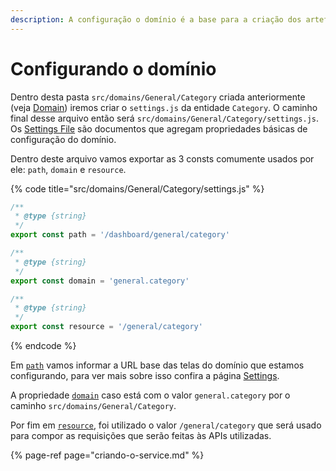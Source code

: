 ```yaml
---
description: A configuração o domínio é a base para a criação dos artefatos do domínio
---
```


# Configurando o domínio

Dentro desta pasta `src/domains/General/Category`  criada anteriormente \(veja [Domain](../como-utilizar/domain.md)\) iremos criar o `settings.js` da entidade `Category`. O caminho final desse arquivo então será `src/domains/General/Category/settings.js`. Os [Settings File](../como-utilizar/settings.md) são documentos que agregam propriedades básicas de configuração do domínio.

Dentro deste arquivo vamos exportar as 3 consts comumente usados por ele: `path`, `domain` e `resource`. 

{% code title="src/domains/General/Category/settings.js" %}
```javascript
/**
 * @type {string}
 */
export const path = '/dashboard/general/category'

/**
 * @type {string}
 */
export const domain = 'general.category'

/**
 * @type {string}
 */
export const resource = '/general/category'

```
{% endcode %}

Em [`path`](../como-utilizar/settings.md#path) vamos informar a URL base das telas do domínio que estamos configurando, para ver mais sobre isso confira a página [Settings](../como-utilizar/settings.md#path).

A propriedade [`domain`](../como-utilizar/settings.md#domain) caso está com o valor `general.category` por o caminho `src/domains/General/Category`.

Por fim em [`resource`](../como-utilizar/settings.md#resource), foi utilizado o valor `/general/category` que será usado para compor as requisições que serão feitas às APIs utilizadas.

{% page-ref page="criando-o-service.md" %}

